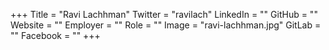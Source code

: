 +++
Title = "Ravi Lachhman"
Twitter = "ravilach"
LinkedIn = ""
GitHub = ""
Website = ""
Employer = ""
Role = ""
Image = "ravi-lachhman.jpg"
GitLab = ""
Facebook = ""
+++
